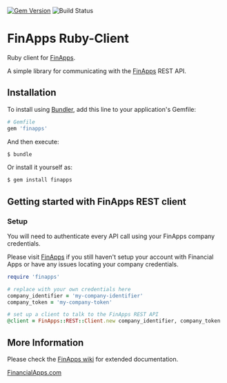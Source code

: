 [![Gem Version](https://badge.fury.io/rb/finapps.svg)](http://badge.fury.io/rb/finapps) 
![Build Status](http://teamciti.powerwallet.com/app/rest/builds/buildType:(id:FaRuby_BuildMaster)/statusIcon)




FinApps Ruby-Client
===================

Ruby client for [FinApps][financialapps].

A simple library for communicating with the [FinApps][financialapps] REST API.



## Installation


To install using [Bundler][bundler], add this line to your application's Gemfile:

```ruby
# Gemfile
gem 'finapps'
```

And then execute:

```bash
$ bundle
```

Or install it yourself as:

```bash
$ gem install finapps
```



## Getting started with FinApps REST client

### Setup

You will need to authenticate every API call using your FinApps company credentials. 

Please visit [FinApps][financialapps] if you still haven't setup your account with Financial Apps or have any issues locating your company credentials.


``` ruby
require 'finapps'

# replace with your own credentials here
company_identifier = 'my-company-identifier'
company_token = 'my-company-token'

# set up a client to talk to the FinApps REST API
@client = FinApps::REST::Client.new company_identifier, company_token
```

## More Information

Please check the [FinApps wiki][wiki] for extended documentation.


[FinancialApps.com][financialapps]


[bundler]: http://bundler.io
[financialapps]: https://financialapps.com
[wiki]: https://github.com/finapps/ruby-client/wiki
